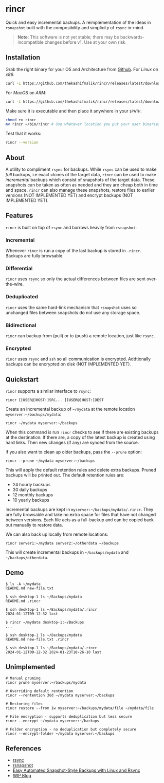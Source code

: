# rincr
Quick and easy incremental backups. A reimplementation of the ideas in `rsnapshot` built with the composibility and
simplicity of `rsync` in-mind.

> **Note**: This software is not yet stable; there may be backwards-incompatible changes before v1. Use at your own
> risk.

## Installation
Grab the right binary for your OS and Architecture from [Github](https://github.com/thekashifmalik/rincr/releases).
For *Linux* on *x86*:
```bash
curl -L https://github.com/thekashifmalik/rincr/releases/latest/download/rincr-linux-amd64 > rincr
```

For *MacOS* on *ARM*:
```bash
curl -L https://github.com/thekashifmalik/rincr/releases/latest/download/rincr-darwin-arm64 > rincr
```

Make sure it is executable and then place it anywhere in your `$PATH`:

```bash
chmod +x rincr
mv rincr ~/bin/rincr # Use whatever location you put your user binaries in.
```

Test that it works:

```bash
rincr --version
```

## About
A utility to compliment `rsync` for backups. While `rsync` can be used to make _full_ backups, i.e exact clones of the
target data, `rincr` can be used to make _incremental_ backups which consist of snapshots of the target data. These
snapshots can be taken as often as needed and they are cheap both in time and space. `rincr` can also manage these
snapshots, restore files to earlier versions (NOT IMPLEMENTED YET) and encrypt backups (NOT IMPLEMENTED YET).

## Features
`rincr` is built on top of `rsync` and borrows heavily from `rsnapshot`.

### Incremental
Whenever `rincr` is run a copy of the last backup is stored in `.rincr`. Backups are fully browsable.

### Differential
`rincr` uses `rsync` so only the actual differences between files are sent over-the-wire.

### Deduplicated
`rincr` uses the same hard-link mechanism that `rsnapshot` uses so unchanged files between snapshots do not use any
storage space.

### Bidirectional
`rincr` can backup from (pull) or to (push) a remote location, just like `rsync`.

### Encrypted
`rincr` uses `rsync` and `ssh` so all communication is encrypted. Addtionally backups can be encrypted on disk
(NOT IMPLEMENTED YET).



## Quickstart
`rincr` supports a similar interface to `rsync`:

```
rincr [[USER@]HOST:]SRC... [[USER@]HOST:]DEST
```

Create an incremental backup of `~/mydata` at the remote location `myserver:~/backups/mydata`:
```
rincr ~/mydata myserver:~/backups
```

When this command is run `rincr` checks to see if there are existing backups at the destination. If there are, a copy of
the latest backup is created using hard links. Then new changes (if any) are synced from the source.

If you also want to clean up older backups, pass the `--prune` option:
```
rincr --prune ~/mydata myserver:~/backups
```

This will apply the default retention rules and delete extra backups. Pruned backups will be printed out. The default
retention rules are:
- 24 hourly backups
- 30 daily backups
- 12 monthly backups
- 10 yearly backups

Incremental backups are kept in `myserver:~/backups/mydata/.rincr`. They are fully browsable and take no extra space
for files that have not changed between versions. Each file acts as a full-backup and can be copied back out manually to
restore data.

We can also back up locally from remote locations:
```
rincr server1:~/mydata server2:~/otherdata ~/backups
```

This will create incremental backups in `~/backups/mydata` and `~/backups/otherdata`.


## Demo

```
$ ls -A ~/mydata
README.md new-file.txt

$ ssh desktop-1 ls ~/Backups/mydata
README.md .rincr

$ ssh desktop-1 ls ~/Backups/mydata/.rincr
2024-01-12T09-12-32 last

$ rincr ~/mydata desktop-1:~/Backups
...

$ ssh desktop-1 ls ~/Backups/mydata
README.md new-file.txt .rincr

$ ssh desktop-1 ls ~/Backups/mydata/.rincr
2024-01-12T09-12-32 2024-01-23T18-26-10 last
```


## Unimplemented

```
# Manual pruning
rincr prune myserver:~/backups/mydata

# Overriding default rentention
rincr --rentention 30d ~/mydata myserver:~/backups

# Restoring files
rincr restore --from 1w myserver:~/backups/mydata/file ~/mydata/file

# File encryption - supports deduplication but less secure
rincr --encrypt ~/mydata myserver:~/backups

# Folder encryption - no deduplication but completely secure
rincr --encrypt-folder ~/mydata myserver:~/backups

```

## References
- [rsync](https://rsync.samba.org/)
- [rsnapshot](https://rsnapshot.org/)
- [Easy Automated Snapshot-Style Backups with Linux and Rsync](http://www.mikerubel.org/computers/rsync_snapshots/)
- [WIP Blog](blog)
